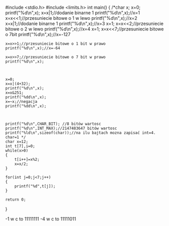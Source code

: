 #include <stdio.h>
#include <limits.h>
int main()
{
    /*char x;
    x=0;
    printf("%d\n",x);
    x=x|1;//dodanie binarne 1
    printf("%d\n",x);//x=1
    x=x<<1;//przesuniecie bitowe o 1 w lewo
    printf("%d\n",x);//x=2
    x=x|1;//dodanie binarne 1
    printf("%d\n",x);//x=3
    x=1;
    x=x<<2;//przesuniecie bitowe o 2 w lewo
    printf("%d\n",x);//x=4
    x=1;
    x=x<<7;//przesuniecie bitowe o 7bit
    printf("%d\n",x);//x=-127
    
    x=x>>1;//przesuniecie bitowe o 1 bit w prawo
    printf("%d\n",x);//x=-64
    
    x=x>>7;//przesuniecie bitowe o 7 bit w prawo
    printf("%d\n",x);
    
    
    
    x=0;
    x=x|(4+32);
    printf("%d\n",x);
    x=x&251;
    printf("%dd\n",x);
    x=~x;//negacja
    printf("%dd\n",x);
    
    
    
    printf("%d\n",CHAR_BIT); //8 bitów wartosc
    printf("%d\n",INT_MAX);//2147483647 bitów wartosc
    printf("%ld\n",sizeof(char));//na ilu bajtach mozna zapisać int=4. char=1 */
    char x=12;
    int t[7],i=0;
    while(x>0)
    {
        t[i++]=x%2;
        x=x/2;
    }
    
    for(int j=0;j<7;j++)
    {
        printf("%d",t[j]);
    }
    
    return 0;
    
}





-1 w c to 11111111
-4 w c to 11111011